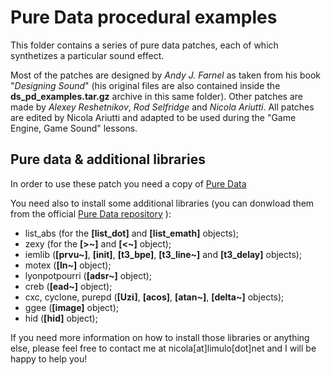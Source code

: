 # Pure Data procedural examples

This folder contains a series of pure data patches, each of which synthetizes a particular sound effect.

Most of the patches are designed by _Andy J. Farnel_ as taken from his book "_Designing Sound_" (his original files are also contained inside the **ds\_pd\_examples.tar.gz** archive in this same folder). 
Other patches are made by _Alexey Reshetnikov_, _Rod Selfridge_ and _Nicola Ariutti_.
All patches are edited by Nicola Ariutti and adapted to be used during the "Game Engine, Game Sound" lessons.

## Pure data & additional libraries

In order to use these patch you need a copy of [Pure Data](http://puredata.info/)
 
You need also to install some additional libraries (you can donwload them from the official [Pure Data repository](https://sourceforge.net/projects/pure-data/) ):
* list\_abs (for the **[list\_dot]** and **[list_emath]** objects);
* zexy (for the **[>~]** and **[<~]** object);
* iemlib (**[prvu~]**, **[init]**, **[t3_bpe]**, **[t3_line~]** and **[t3_delay]** objects);
* motex (**[ln~]** object);
* lyonpotpourri (**[adsr~]** object);
* creb (**[ead~]** object);
* cxc, cyclone, purepd (**[Uzi]**, **[acos]**, **[atan~]**, **[delta~]** objects);
* ggee (**[image]** object);
* hid (**[hid]** object);

If you need more information on how to install those libraries or anything else, please feel free to contact me at nicola[at]limulo[dot]net and I will be happy to help you!

